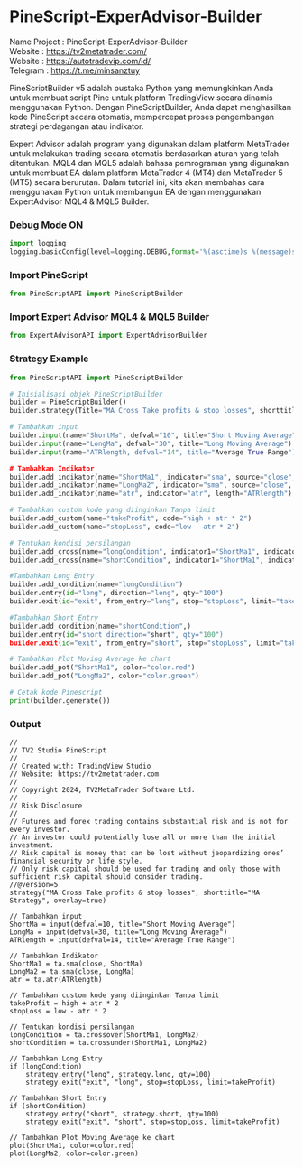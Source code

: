 # PineScript-ExperAdvisor-Builder
Name Project : PineScript-ExperAdvisor-Builder   
Website : https://tv2metatrader.com/   
Website : https://autotradevip.com/id/   
Telegram : https://t.me/minsanztuy   

PineScriptBuilder v5 adalah pustaka Python yang memungkinkan Anda untuk membuat script Pine untuk platform TradingView secara dinamis menggunakan Python. Dengan PineScriptBuilder, Anda dapat menghasilkan kode PineScript secara otomatis, mempercepat proses pengembangan strategi perdagangan atau indikator.

Expert Advisor adalah program yang digunakan dalam platform MetaTrader untuk melakukan trading secara otomatis berdasarkan aturan yang telah ditentukan. MQL4 dan MQL5 adalah bahasa pemrograman yang digunakan untuk membuat EA dalam platform MetaTrader 4 (MT4) dan MetaTrader 5 (MT5) secara berurutan. Dalam tutorial ini, kita akan membahas cara menggunakan Python untuk membangun EA dengan menggunakan ExpertAdvisor MQL4 & MQL5 Builder.



### Debug Mode ON
```python
import logging
logging.basicConfig(level=logging.DEBUG,format='%(asctime)s %(message)s')
```

### Import PineScript
```python
from PineScriptAPI import PineScriptBuilder
```

### Import Expert Advisor MQL4 & MQL5 Builder
```python
from ExpertAdvisorAPI import ExpertAdvisorBuilder
```

### Strategy Example
```python
from PineScriptAPI import PineScriptBuilder

# Inisialisasi objek PineScriptBuilder
builder = PineScriptBuilder()
builder.strategy(Title="MA Cross Take profits & stop losses", shorttitle="MA Strategy", overlay=True)

# Tambahkan input
builder.input(name="ShortMa", defval="10", title="Short Moving Average")
builder.input(name="LongMa", defval="30", title="Long Moving Average")
builder.input(name="ATRlength, defval="14", title="Average True Range")

# Tambahkan Indikator
builder.add_indikator(name="ShortMa1", indicator="sma", source="close", length="ShortMa")
builder.add_indikator(name="LongMa2", indicator="sma", source="close", length="LongMa")
builder.add_indikator(name="atr", indicator="atr", length="ATRlength")

# Tambahkan custom kode yang diinginkan Tanpa limit
builder.add_custom(name="takeProfit", code="high + atr * 2") 
builder.add_custom(name="stopLoss", code="low - atr * 2") 

# Tentukan kondisi persilangan
builder.add_cross(name="longCondition", indicator1="ShortMa1", indicator2="longSMA", "crossUp")
builder.add_cross(name="shortCondition", indicator1="ShortMa1", indicator2="longSMA", "crossDown")

#Tambahkan Long Entry
builder.add_condition(name="longCondition")
builder.entry(id="long", direction="long", qty="100")
builder.exit(id="exit", from_entry="long", stop="stopLoss", limit="takeProfit")

#Tambahkan Short Entry
builder.add_condition(name="shortCondition",)
builder.entry(id="short direction="short", qty="100")
builder.exit(id="exit", from_entry="short", stop="stopLoss", limit="takeProfit")

# Tambahkan Plot Moving Average ke chart
builder.add_pot("ShortMa1", color="color.red")
builder.add_pot("LongMa2", color="color.green")

# Cetak kode Pinescript
print(builder.generate())
```


### Output
```pinescript
//
// TV2 Studio PineScript
//
// Created with: TradingView Studio
// Website: https://tv2metatrader.com
//
// Copyright 2024, TV2MetaTrader Software Ltd.
//
// Risk Disclosure
//
// Futures and forex trading contains substantial risk and is not for every investor.
// An investor could potentially lose all or more than the initial investment.
// Risk capital is money that can be lost without jeopardizing ones’ financial security or life style.
// Only risk capital should be used for trading and only those with sufficient risk capital should consider trading.
//@version=5
strategy("MA Cross Take profits & stop losses", shorttitle="MA Strategy", overlay=true)

// Tambahkan input
ShortMa = input(defval=10, title="Short Moving Average")
LongMa = input(defval=30, title="Long Moving Average")
ATRlength = input(defval=14, title="Average True Range")

// Tambahkan Indikator
ShortMa1 = ta.sma(close, ShortMa)
LongMa2 = ta.sma(close, LongMa)
atr = ta.atr(ATRlength)

// Tambahkan custom kode yang diinginkan Tanpa limit
takeProfit = high + atr * 2
stopLoss = low - atr * 2

// Tentukan kondisi persilangan
longCondition = ta.crossover(ShortMa1, LongMa2)
shortCondition = ta.crossunder(ShortMa1, LongMa2)

// Tambahkan Long Entry
if (longCondition)
    strategy.entry("long", strategy.long, qty=100)
    strategy.exit("exit", "long", stop=stopLoss, limit=takeProfit)

// Tambahkan Short Entry
if (shortCondition)
    strategy.entry("short", strategy.short, qty=100)
    strategy.exit("exit", "short", stop=stopLoss, limit=takeProfit)

// Tambahkan Plot Moving Average ke chart
plot(ShortMa1, color=color.red)
plot(LongMa2, color=color.green)

```
